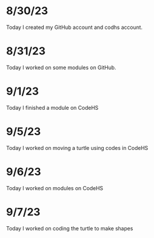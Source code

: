 # 8/30/23

Today I created my GitHub account and codhs account.

# 8/31/23

Today I worked on some modules on GitHub.

# 9/1/23

Today I finished a module on CodeHS

# 9/5/23

Today I worked on moving a turtle using codes in CodeHS

# 9/6/23

Today I worked on modules on CodeHS

# 9/7/23

Today I worked on coding the turtle to make shapes


